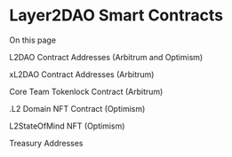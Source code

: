 # Layer2DAO Smart Contracts

On this page

L2DAO Contract Addresses (Arbitrum and Optimism)

xL2DAO Contract Addresses (Arbitrum)

Core Team Tokenlock Contract (Arbitrum)

.L2 Domain NFT Contract (Optimism)

L2StateOfMind NFT (Optimism)

Treasury Addresses
